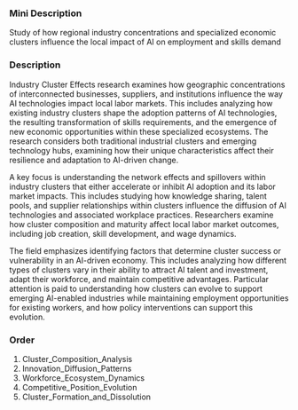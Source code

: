 ### Mini Description

Study of how regional industry concentrations and specialized economic clusters influence the local impact of AI on employment and skills demand

### Description

Industry Cluster Effects research examines how geographic concentrations of interconnected businesses, suppliers, and institutions influence the way AI technologies impact local labor markets. This includes analyzing how existing industry clusters shape the adoption patterns of AI technologies, the resulting transformation of skills requirements, and the emergence of new economic opportunities within these specialized ecosystems. The research considers both traditional industrial clusters and emerging technology hubs, examining how their unique characteristics affect their resilience and adaptation to AI-driven change.

A key focus is understanding the network effects and spillovers within industry clusters that either accelerate or inhibit AI adoption and its labor market impacts. This includes studying how knowledge sharing, talent pools, and supplier relationships within clusters influence the diffusion of AI technologies and associated workplace practices. Researchers examine how cluster composition and maturity affect local labor market outcomes, including job creation, skill development, and wage dynamics.

The field emphasizes identifying factors that determine cluster success or vulnerability in an AI-driven economy. This includes analyzing how different types of clusters vary in their ability to attract AI talent and investment, adapt their workforce, and maintain competitive advantages. Particular attention is paid to understanding how clusters can evolve to support emerging AI-enabled industries while maintaining employment opportunities for existing workers, and how policy interventions can support this evolution.

### Order

1. Cluster_Composition_Analysis
2. Innovation_Diffusion_Patterns
3. Workforce_Ecosystem_Dynamics
4. Competitive_Position_Evolution
5. Cluster_Formation_and_Dissolution
